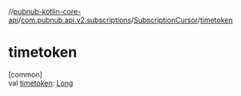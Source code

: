 //[pubnub-kotlin-core-api](../../../index.md)/[com.pubnub.api.v2.subscriptions](../index.md)/[SubscriptionCursor](index.md)/[timetoken](timetoken.md)

# timetoken

[common]\
val [timetoken](timetoken.md): [Long](https://kotlinlang.org/api/core/kotlin-stdlib/kotlin/-long/index.html)
